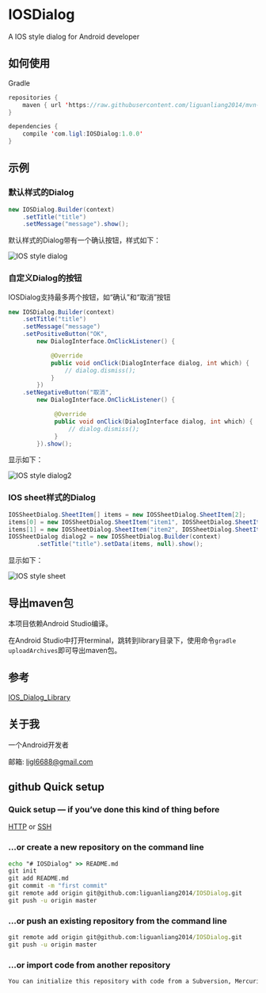 # IOSDialog
A IOS style dialog for Android developer

## 如何使用
Gradle
```java
repositories {
    maven { url 'https://raw.githubusercontent.com/liguanliang2014/mvn-repo/master'}
}

dependencies {
    compile 'com.ligl:IOSDialog:1.0.0'
}
```

## 示例
### 默认样式的Dialog
```java
new IOSDialog.Builder(context)
    .setTitle("title")
    .setMessage("message").show();
```
默认样式的Dialog带有一个确认按钮，样式如下：

![IOS style dialog](https://github.com/liguanliang2014/IOSDialog/raw/master/example/screenshot/device-2017-04-10-112933.png)

### 自定义Dialog的按钮
IOSDialog支持最多两个按钮，如“确认”和“取消”按钮
```java
new IOSDialog.Builder(context)
    .setTitle("title")
    .setMessage("message")
    .setPositiveButton("OK",
        new DialogInterface.OnClickListener() {

            @Override
            public void onClick(DialogInterface dialog, int which) {
                // dialog.dismiss();
            }
        })
    .setNegativeButton("取消",
        new DialogInterface.OnClickListener() {

             @Override
             public void onClick(DialogInterface dialog, int which) {
                 // dialog.dismiss();
             }
        }).show();
```
显示如下：

![IOS style dialog2](https://github.com/liguanliang2014/IOSDialog/raw/master/example/screenshot/device-2017-04-10-113008.png)

### IOS sheet样式的Dialog
```java
IOSSheetDialog.SheetItem[] items = new IOSSheetDialog.SheetItem[2];
items[0] = new IOSSheetDialog.SheetItem("item1", IOSSheetDialog.SheetItem.RED);
items[1] = new IOSSheetDialog.SheetItem("item2", IOSSheetDialog.SheetItem.BLUE);
IOSSheetDialog dialog2 = new IOSSheetDialog.Builder(context)
        .setTitle("title").setData(items, null).show();
```
显示如下：

![IOS style sheet](https://github.com/liguanliang2014/IOSDialog/raw/master/example/screenshot/device-2017-04-10-113032.png)

## 导出maven包
本项目依赖Android Studio编译。

在Android Studio中打开terminal，跳转到library目录下，使用命令`gradle uploadArchives`即可导出maven包。

## 参考
[IOS_Dialog_Library](https://github.com/zhangjoey1984/IOS_Dialog_Library)

## 关于我
一个Android开发者

邮箱: ligl6688@gmail.com

## github Quick setup

### Quick setup — if you’ve done this kind of thing before

[HTTP](https://github.com/liguanliang2014/IOSDialog.git) or [SSH](git@github.com:liguanliang2014/IOSDialog.git)

### …or create a new repository on the command line

```cmd
echo "# IOSDialog" >> README.md
git init
git add README.md
git commit -m "first commit"
git remote add origin git@github.com:liguanliang2014/IOSDialog.git
git push -u origin master
```

### …or push an existing repository from the command line

```cmd
git remote add origin git@github.com:liguanliang2014/IOSDialog.git
git push -u origin master
```

### …or import code from another repository

```cmd
You can initialize this repository with code from a Subversion, Mercurial, or TFS project.
```